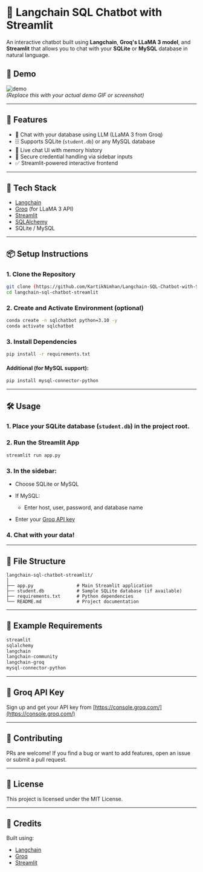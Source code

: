 # 🦜 Langchain SQL Chatbot with Streamlit

An interactive chatbot built using **Langchain**, **Groq's LLaMA 3 model**, and **Streamlit** that allows you to chat with your **SQLite** or **MySQL** database in natural language.

## 📸 Demo

![demo](https://github.com/your-username/langchain-sql-chatbot-streamlit/assets/demo.gif)  
*(Replace this with your actual demo GIF or screenshot)*

---

## 🚀 Features

- 🧠 Chat with your database using LLM (LLaMA 3 from Groq)
- 🗄️ Supports SQLite (`student.db`) or any MySQL database
- 💬 Live chat UI with memory history
- 🔐 Secure credential handling via sidebar inputs
- ✅ Streamlit-powered interactive frontend

---

## 🧰 Tech Stack

- [Langchain](https://www.langchain.com/)
- [Groq](https://console.groq.com/) (for LLaMA 3 API)
- [Streamlit](https://streamlit.io/)
- [SQLAlchemy](https://www.sqlalchemy.org/)
- SQLite / MySQL

---

## 📦 Setup Instructions

### 1. Clone the Repository

```bash
git clone (https://github.com/KartikNimhan/Langchain-SQL-Chatbot-with-Streamlit.git)
cd langchain-sql-chatbot-streamlit
````

### 2. Create and Activate Environment (optional)

```bash
conda create -n sqlchatbot python=3.10 -y
conda activate sqlchatbot
```

### 3. Install Dependencies

```bash
pip install -r requirements.txt
```

#### Additional (for MySQL support):

```bash
pip install mysql-connector-python
```

---

## 🛠️ Usage

### 1. Place your SQLite database (`student.db`) in the project root.

### 2. Run the Streamlit App

```bash
streamlit run app.py
```

### 3. In the sidebar:

* Choose SQLite or MySQL
* If MySQL:

  * Enter host, user, password, and database name
* Enter your [Groq API key](https://console.groq.com/keys)

### 4. Chat with your data!

---

## 📁 File Structure

```
langchain-sql-chatbot-streamlit/
│
├── app.py                # Main Streamlit application
├── student.db            # Sample SQLite database (if available)
├── requirements.txt      # Python dependencies
└── README.md             # Project documentation
```

---

## 📄 Example Requirements

```txt
streamlit
sqlalchemy
langchain
langchain-community
langchain-groq
mysql-connector-python
```

---

## 🔐 Groq API Key

Sign up and get your API key from [https://console.groq.com/](https://console.groq.com/)

---

## 🤝 Contributing

PRs are welcome! If you find a bug or want to add features, open an issue or submit a pull request.

---

## 📜 License

This project is licensed under the MIT License.

---

## 🙏 Credits

Built using:

* [Langchain](https://www.langchain.com/)
* [Groq](https://www.groq.com/)
* [Streamlit](https://streamlit.io/)

```

